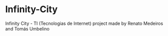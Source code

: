 # Infinity-City
Infinity City - TI (Tecnologias de Internet) project made by Renato Medeiros and Tomás Umbelino
